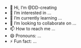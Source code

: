 - 👋 Hi, I’m @DD-creating
- 👀 I’m interested in ...
- 🌱 I’m currently learning ...
- 💞️ I’m looking to collaborate on ...
- 📫 How to reach me ...
- 😄 Pronouns: ...
- ⚡ Fun fact: ...

<!---
DD-creating/DD-creating is a ✨ special ✨ repository because its `README.md` (this file) appears on your GitHub profile.
You can click the Preview link to take a look at your changes.
--->
